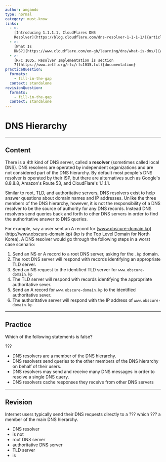 ```yaml
---
author: amgando
type: normal
category: must-know
links:
  - >-
    [Introducing 1.1.1.1, CloudFlares DNS
    Resolver](https://blog.cloudflare.com/dns-resolver-1-1-1-1/){article}
  - >-
    [What Is
    DNS?](https://www.cloudflare.com/en-gb/learning/dns/what-is-dns/){article}
  - >-
    [RFC 1035, Resolver Implementation is section
    7](https://www.ietf.org/rfc/rfc1035.txt){documentation}
practiceQuestion:
  formats:
    - fill-in-the-gap
  context: standalone
revisionQuestion:
  formats:
    - fill-in-the-gap
  context: standalone
---
```


# DNS Hierarchy


---

## Content

There is a 4th kind of DNS server, called a **resolver** (sometimes called local DNS). DNS resolvers are operated by independent organizations and are not considered part of the DNS hierarchy. By default most people's DNS resolver is operated by their ISP, but there are alternatives such as Google's 8.8.8.8, Amazon's Route 53, and CloudFlare's 1.1.1.1.

Similar to root, TLD, and authoritative servers, DNS resolvers exist to help answer questions about domain names and IP addresses. Unlike the three members of the DNS hierarchy, however, it is not the responsibility of a DNS resolver to be the source of authority for any DNS records. Instead DNS resolvers send queries back and forth to other DNS servers in order to find the authoritative answer to DNS queries.

For example, say a user sent an A record for [www.obscure-domain.kp](http://www.obscure-domain.kp) (kp is the Top Level Domain for North Korea). A DNS resolver would go through the following steps in a worst case scenario:

1. Send an NS or A record to a root DNS server, asking for the `.kp` domain.
2. The root DNS server will respond with records identifying an appropriate TLD server.
3. Send an NS request to the identified TLD server for `www.obscure-domain.kp`
4. The TLD server will respond with records identifying the appropriate authoritative sever.
5. Send an A record for `www.obscure-domain.kp` to the identified authoritative sever.
6. The authoritative server will respond with the IP address of `www.obscure-domain.kp`


---

## Practice

Which of the following statements is false?

???

- DNS resolvers are a member of the DNS hierarchy.
- DNS resolvers send queries to the other members of the DNS hierarchy on behalf of their users.
- DNS resolvers may send and receive many DNS messages in order to resolve a single DNS query.
- DNS resolvers cache responses they receive from other DNS servers


---

## Revision

Internet users typically send their DNS requests directly to a ??? which ??? a member of the main DNS hierarchy.

- DNS resolver
- is not
- root DNS server
- authoritative DNS server
- TLD server
- is
